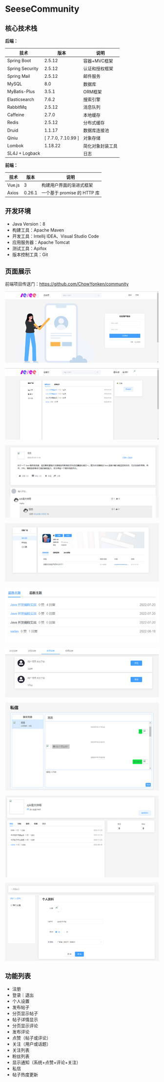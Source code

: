 # SeeseCommunity

## 核心技术栈

**后端：**

| 技术            | 版本   | 说明             |
| --------------- | ------ | ---------------- |
| Spring Boot     | 2.5.12  | 容器+MVC框架     |
| Spring Security | 2.5.12 | 认证和授权框架   |
| Spring Mail     | 2.5.12       | 邮件服务         |
| MySQL           | 8.0    | 数据库           |
| MyBatis-Plus    | 3.5.1  | ORM框架          |
| Elasticsearch   | 7.6.2  | 搜索引擎         |
| RabbitMq        | 2.5.12 | 消息队列         |
| Caffeine        | 2.7.0       | 本地缓存         |
| Redis           | 2.5.12    | 分布式缓存       |
| Druid           | 1.1.17 | 数据库连接池     |
| Qiniu             | [ 7.7.0, 7.10.99 ]  | 对象存储         |
| Lombok          | 1.18.22 | 简化对象封装工具 |
| SL4J + Logback  |        | 日志             |



**前端：**

| 技术   | 版本   | 说明                        |
| ------ | ------ | --------------------------- |
| Vue.js | 3      | 构建用户界面的渐进式框架    |
| Axios  | 0.26.1 | 一个基于 promise 的 HTTP 库 |



## 开发环境

- Java Version：8
- 构建工具：Apache Maven
- 开发工具：Intellij IDEA、Visual Studio Code
- 应用服务器：Apache Tomcat
- 测试工具：Apifox
- 版本控制工具：Git



## 页面展示

前端项目传送门：https://github.com/ChowYonken/community

![image-20230227215741531](https://github.com/fan-zibang/SeSeeCommunity/blob/master/assets/image-20230227215741531.png?raw=true)

![image-20230227215804682](https://github.com/fan-zibang/SeSeeCommunity/blob/master/assets/image-20230227215804682.png?raw=true)

![image-20230227215818760](https://github.com/fan-zibang/SeSeeCommunity/blob/master/assets/image-20230227215818760.png?raw=true)

![image-20230227215826246](https://github.com/fan-zibang/SeSeeCommunity/blob/master/assets/image-20230227215826246.png?raw=true)

![image-20230227215839069](https://github.com/fan-zibang/SeSeeCommunity/blob/master/assets/image-20230227215839069.png?raw=true)

![image-20230227215850745](https://github.com/fan-zibang/SeSeeCommunity/blob/master/assets/image-20230227215850745.png?raw=true)

![image-20230227215855890](https://github.com/fan-zibang/SeSeeCommunity/blob/master/assets/image-20230227215855890.png?raw=true)

![image-20230227215902107](https://github.com/fan-zibang/SeSeeCommunity/blob/master/assets/image-20230227215902107.png?raw=true)

![image-20230227215919162](https://github.com/fan-zibang/SeSeeCommunity/blob/master/assets/image-20230227215919162.png?raw=true)



## 功能列表

- 注册
- 登录｜退出
- 个人设置
- 发布帖子
- 分页显示帖子
- 帖子详情显示
- 分页显示评论
- 发布评论
- 点赞（帖子或评论）
- 关注（用户或话题）
- 关注列表
- 粉丝列表
- 显示通知（系统+点赞+评论+关注）
- 私信
- 帖子热度更新



